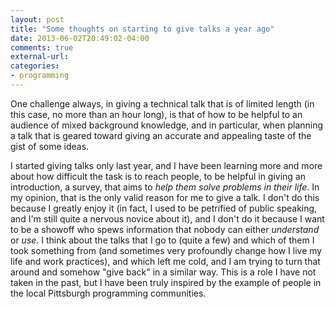 ```yaml
---
layout: post
title: "Some thoughts on starting to give talks a year ago"
date: 2013-06-02T20:49:02-04:00
comments: true
external-url: 
categories: 
- programming
---
```

One challenge always, in giving a technical talk that is of limited length (in this case, no more than an hour long), is that of how to be helpful to an audience of mixed background knowledge, and in particular, when planning a talk that is geared toward giving an accurate and appealing taste of the gist of some ideas.

I started giving talks only last year, and I have been learning more and more about how difficult the task is to reach people, to be helpful in giving an introduction, a survey, that aims to *help them solve problems in their life*. In my opinion, that is the only valid reason for me to give a talk. I don't do this because I greatly enjoy it (in fact, I used to be petrified of public speaking, and I'm still quite a nervous novice about it), and I don't do it because I want to be a showoff who spews information that nobody can either *understand* or *use*. I think about the talks that I go to (quite a few) and which of them I took something from (and sometimes very profoundly change how I live my life and work practices), and which left me cold, and I am trying to turn that around and somehow "give back" in a similar way. This is a role I have not taken in the past, but I have been truly inspired by the example of people in the local Pittsburgh programming communities.
